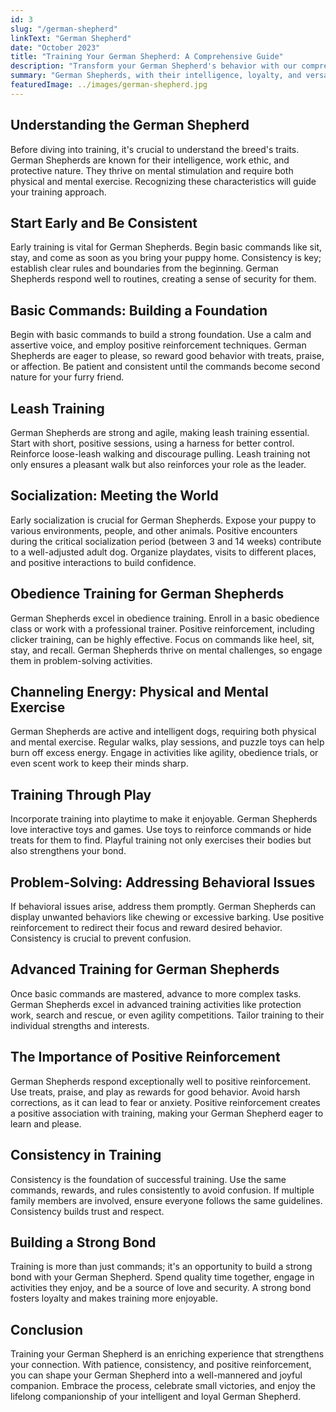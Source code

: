 ```yaml
---
id: 3
slug: "/german-shepherd"
linkText: "German Shepherd"
date: "October 2023"
title: "Training Your German Shepherd: A Comprehensive Guide"
description: "Transform your German Shepherd's behavior with our comprehensive training guide. Discover expert tips for effective and positive training methods."
summary: "German Shepherds, with their intelligence, loyalty, and versatility, make for incredible companions. Whether you're a first-time dog owner or a seasoned enthusiast, training your German Shepherd is a rewarding journey that strengthens the bond between you and your furry friend. In this comprehensive guide, we'll explore effective training techniques tailored to the unique characteristics of German Shepherds."
featuredImage: ../images/german-shepherd.jpg
---
```


## Understanding the German Shepherd

Before diving into training, it's crucial to understand the breed's traits. German Shepherds are known for their intelligence, work ethic, and protective nature. They thrive on mental stimulation and require both physical and mental exercise. Recognizing these characteristics will guide your training approach.

## Start Early and Be Consistent

Early training is vital for German Shepherds. Begin basic commands like sit, stay, and come as soon as you bring your puppy home. Consistency is key; establish clear rules and boundaries from the beginning. German Shepherds respond well to routines, creating a sense of security for them.

## Basic Commands: Building a Foundation

Begin with basic commands to build a strong foundation. Use a calm and assertive voice, and employ positive reinforcement techniques. German Shepherds are eager to please, so reward good behavior with treats, praise, or affection. Be patient and consistent until the commands become second nature for your furry friend.

## Leash Training

German Shepherds are strong and agile, making leash training essential. Start with short, positive sessions, using a harness for better control. Reinforce loose-leash walking and discourage pulling. Leash training not only ensures a pleasant walk but also reinforces your role as the leader.

## Socialization: Meeting the World

Early socialization is crucial for German Shepherds. Expose your puppy to various environments, people, and other animals. Positive encounters during the critical socialization period (between 3 and 14 weeks) contribute to a well-adjusted adult dog. Organize playdates, visits to different places, and positive interactions to build confidence.

## Obedience Training for German Shepherds

German Shepherds excel in obedience training. Enroll in a basic obedience class or work with a professional trainer. Positive reinforcement, including clicker training, can be highly effective. Focus on commands like heel, sit, stay, and recall. German Shepherds thrive on mental challenges, so engage them in problem-solving activities.

## Channeling Energy: Physical and Mental Exercise

German Shepherds are active and intelligent dogs, requiring both physical and mental exercise. Regular walks, play sessions, and puzzle toys can help burn off excess energy. Engage in activities like agility, obedience trials, or even scent work to keep their minds sharp.

## Training Through Play

Incorporate training into playtime to make it enjoyable. German Shepherds love interactive toys and games. Use toys to reinforce commands or hide treats for them to find. Playful training not only exercises their bodies but also strengthens your bond.

## Problem-Solving: Addressing Behavioral Issues

If behavioral issues arise, address them promptly. German Shepherds can display unwanted behaviors like chewing or excessive barking. Use positive reinforcement to redirect their focus and reward desired behavior. Consistency is crucial to prevent confusion.

## Advanced Training for German Shepherds

Once basic commands are mastered, advance to more complex tasks. German Shepherds excel in advanced training activities like protection work, search and rescue, or even agility competitions. Tailor training to their individual strengths and interests.

## The Importance of Positive Reinforcement

German Shepherds respond exceptionally well to positive reinforcement. Use treats, praise, and play as rewards for good behavior. Avoid harsh corrections, as it can lead to fear or anxiety. Positive reinforcement creates a positive association with training, making your German Shepherd eager to learn and please.

## Consistency in Training

Consistency is the foundation of successful training. Use the same commands, rewards, and rules consistently to avoid confusion. If multiple family members are involved, ensure everyone follows the same guidelines. Consistency builds trust and respect.

## Building a Strong Bond

Training is more than just commands; it's an opportunity to build a strong bond with your German Shepherd. Spend quality time together, engage in activities they enjoy, and be a source of love and security. A strong bond fosters loyalty and makes training more enjoyable.

## Conclusion

Training your German Shepherd is an enriching experience that strengthens your connection. With patience, consistency, and positive reinforcement, you can shape your German Shepherd into a well-mannered and joyful companion. Embrace the process, celebrate small victories, and enjoy the lifelong companionship of your intelligent and loyal German Shepherd.
